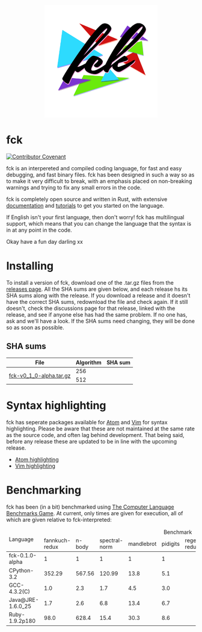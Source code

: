 <p align="center">
    <img src="/img/logo/icon.jpeg" alt="fck readme header image" width=300>
</p>

# fck  
[![Contributor Covenant](https://img.shields.io/badge/Contributor%20Covenant-2.0-4baaaa.svg)](code_of_conduct.md)

fck is an interpereted and compiled coding language, for fast and easy debugging, and fast binary files. fck has been designed in such a way so as to make it very difficult to break, with an emphasis placed on non-breaking warnings and trying to fix any small errors in the code.

fck is completely open source and written in Rust, with extensive [documentation](https://RosiePuddles.github.io/fck/docs) and [tutorials](https://rosiepuddles.github.io/fck/tutorial) to get you started on the language.

If English isn't your first language, then don't worry! fck has multilingual support, which means that you can change the language that the syntax is in at any point in the code.

Okay have a fun day darling xx

# Installing

To install a version of fck, download one of the .tar.gz files from the [releases page](https://github.com/RosiePuddles/fck/releases). All the SHA sums are given below, and each release hs its SHA sums along with the release. If you download a release and it doesn't have the correct SHA sums, redownload the file and check again. If it still doesn't, check the discussions page for that release, linked with the release, and see if anyone else has had the same problem. If no one has, ask and we'll have a look. If the SHA sums need changing, they will be done so as soon as possible.

## SHA sums

<table>
    <thead>
        <tr>
            <th>File</th>
            <th>Algorithm</th>
            <th>SHA sum</th>
        </tr>
    </thead>
    <tbody>
<!--         <tr>
            <td rowspan=2><a href=release_link>release .tar.gz file</a></td>
            <td>256</td>
            <td>SHA256sum</td>
        </tr>
        <tr>
            <td>512</td>
            <td>SHA512sum</td>
        </tr> -->
        <tr>
            <td rowspan=2><a href=https://github.com/RosiePuddles/fck/releases>fck-v0_1_0-alpha.tar.gz</a></td>
            <td>256</td>
            <td> </td>
        </tr>
        <tr>
            <td>512</td>
            <td> </td>
        </tr>
    </tbody>
</table>

# Syntax highlighting

fck has seperate packages available for [Atom](https://atom.io) and [Vim](https://www.vim.org) for syntax highlighting. Please be aware that these are not maintained at the same rate as the source code, and often lag behind development. That being said, before any release these are updated to be in line with the upcoming release.

- [Atom highlighting](https://github.com/RosiePuddles/language-fck)
- [Vim highlighting]()

# Benchmarking

fck has been (in a bit) benchmarked using [The Computer Language Benchmarks Game](https://benchmarksgame-team.pages.debian.net/benchmarksgame/). At current, only times are given for execution, all of which are given relative to fck-interpreted:

<table>
    <thead>
        <tr>
            <td rowspan="2">Language</td>
            <td colspan="10" align="center">Benchmark</td>
        </tr>
        <tr>
            <td>fannkuch-redux</td>
            <td>n-body</td>
            <td>spectral-norm</td>
            <td>mandlebrot</td>
            <td>pidigits</td>
            <td>regex-redux</td>
            <td>fasta</td>
            <td>k-nucleotide</td>
            <td>reverse-complement</td>
            <td>binary-trees</td>
        </tr>
    </thead>
    <tbody>
        <tr>
            <td>fck-0.1.0-alpha</td>
            <td>1</td>
            <td>1</td>
            <td>1</td>
            <td>1</td>
            <td>1</td>
        </tr>
        <tr>
            <td>CPython-3.2</td>
            <td>352.29</td>
            <td>567.56</td>
            <td>120.99</td>
            <td>13.8</td>
            <td>5.1</td>
        </tr>
        <tr>
            <td>GCC-4.3.2(C)</td>
            <td>1.0</td>
            <td>2.3</td>
            <td>1.7</td>
            <td>4.5</td>
            <td>3.0</td>
        </tr>
        <tr>
            <td>Java@JRE-1.6.0_25</td>
            <td>1.7</td>
            <td>2.6</td>
            <td>6.8</td>
            <td>13.4</td>
            <td>6.7</td>
        </tr>
        <tr>
            <td>Ruby-1.9.2p180</td>
            <td>98.0</td>
            <td>628.4</td>
            <td>15.4</td>
            <td>30.3</td>
            <td>8.6</td>
        </tr>
    </tbody>
</table>
